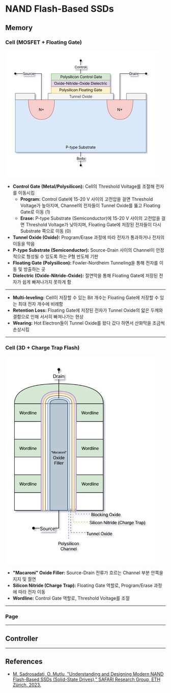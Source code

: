 # NAND Flash-Based SSDs

## Memory

### Cell (MOSFET + Floating Gate)

<img src="static/notes/floating_gate.png" alt="MOSFET + Floating Gate" width="480" height="auto">

- **Control Gate (Metal/Polysilicon):** Cell의 Threshold Voltage를 조절해 전자를 이동시킴
    - **Program:** Control Gate에 $\text{15-20 V}$ 사이의 고전압을 걸면 Threshold Voltage가 높아지며, Channel의 전자들이 Tunnel Oxide를 뚫고 Floating Gate로 이동 ($1$)
    - **Erase:** P-type Substrate (Semiconductor)에 $\text{15-20 V}$ 사이의 고전압을 걸면 Threshold Voltage가 낮아지며, Floating Gate에 저장된 전자들이 다시 Substrate 쪽으로 이동 ($0$)
- **Tunnel Oxide (Oxide):** Program/Erase 과정에 따라 전자가 통과하거나 전자의 이동을 막음
- **P-type Substrate (Semiconductor):** Source-Drain 사이의 Channel이 안정적으로 형성될 수 있도록 하는 P형 반도체 기판
- **Floating Gate (Polysilicon):** Fowler-Nordheim Tunneling을 통해 전자를 이동 및 방출하는 곳
- **Dielectric (Oxide-Nitride-Oxide):** 절연막을 통해 Floating Gate에 저장된 전자가 쉽게 빠져나가지 못하게 함

---

- **Multi-leveling:** Cell이 저장할 수 있는 Bit 개수는 Floating Gate에 저장할 수 있는 최대 전자 개수에 비례함
- **Retention Loss:** Floating Gate에 저장된 전자가 Tunnel Oxide의 앏은 두께와 결함으로 인해 서서히 빠져나가는 현상
- **Wearing:** Hot Electron들이 Tunnel Oxide를 왔다 갔다 하면서 산화막을 조금씩 손상시킴

---

### Cell (3D + Charge Trap Flash)

<img src="static/notes/3d_ctf.png" alt="3D + Charge Trap Flash" width="480" height="auto">

- **"Macaroni" Oxide Filler:** Source-Drain 전류가 흐르는 Channel 부분 안쪽을 지지 및 절연
- **Silicon Nitride (Charge Trap):** Floating Gate 역할로, Program/Erase 과정에 따라 전자 이동
- **Wordline:** Control Gate 역할로, Threshold Voltage를 조절

---

### Page

---

## Controller

---

## References

- [M. Sadrosadati, O. Mutlu, "Understanding and Designing Modern NAND Flash-Based SSDs (Solid-State Drives)," SAFARI Research Group, ETH Zürich, 2023.](https://safari.ethz.ch/projects_and_seminars/spring2023/doku.php?id=modern_ssds)
